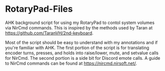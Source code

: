 # RotaryPad-Files
AHK background script for using my RotaryPad to contol system volumes via NirCmd commands.
This is inspired by the methods used by Taran at https://github.com/TaranVH/2nd-keyboard.

Most of the script should be easy to understand with my annotations and if you're familiar with AHK. The first portion of the script is for translating encoder turns, presses, and holds into raise/lower, mute, and setvalue calls for NirCmd. The second portion is a side bit for Discord emote calls. 
A guide to NirCmd commands can be found at https://nircmd.nirsoft.net/.
